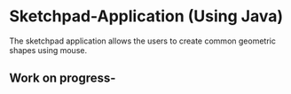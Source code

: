 
# Sketchpad-Application (Using Java)

The sketchpad application allows the users to create common geometric shapes using mouse.

## Work on progress-


